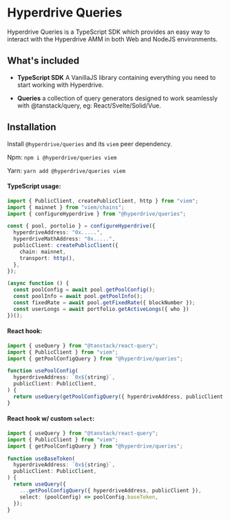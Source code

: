 # Hyperdrive Queries

Hyperdrive Queries is a TypeScript SDK which provides an easy way to interact
with the Hyperdrive AMM in both Web and NodeJS environments.

## What's included

- **TypeScript SDK** A VanillaJS library containing everything you need to start
  working with Hyperdrive.

- **Queries** a collection of query generators designed to work
  seamlessly with @tanstack/query, eg: React/Svelte/Solid/Vue.

## Installation

Install `@hyperdrive/queries` and its `viem` peer dependency.

Npm:
`npm i @hyperdrive/queries viem`

Yarn:
`yarn add @hyperdrive/queries viem`

#### TypeScript usage:

```ts
import { PublicClient, createPublicClient, http } from "viem";
import { mainnet } from "viem/chains";
import { configureHyperdrive } from "@hyperdrive/queries";

const { pool, portolio } = configureHyperdrive({
  hyperdriveAddress: "0x.....",
  hyperdriveMathAddress: "0x.....",
  publicClient: createPublicClient({
    chain: mainnet,
    transport: http(),
  },
});

(async function () {
  const poolConfig = await pool.getPoolConfig();
  const poolInfo = await pool.getPoolInfo();
  const fixedRate = await pool.getFixedRate({ blockNumber });
  const userLongs = await portfolio.getActiveLongs({ who })
})();
```

#### React hook:

```ts
import { useQuery } from "@tanstack/react-query";
import { PublicClient } from "viem";
import { getPoolConfigQuery } from "@hyperdrive/queries";

function usePoolConfig(
  hyperdriveAddress: `0x${string}`,
  publicClient: PublicClient,
) {
  return useQuery(getPoolConfigQuery({ hyperdriveAddress, publicClient }));
}
```

#### React hook w/ custom `select`:

```ts
import { useQuery } from "@tanstack/react-query";
import { PublicClient } from "viem";
import { getPoolConfigQuery } from "@hyperdrive/queries";

function useBaseToken(
  hyperdriveAddress: `0x${string}`,
  publicClient: PublicClient,
) {
  return useQuery({
    ...getPoolConfigQuery({ hyperdriveAddress, publicClient }),
    select: (poolConfig) => poolConfig.baseToken,
  });
}
```
